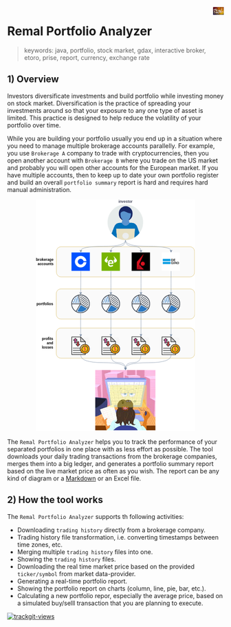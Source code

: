 <img style="float: right;" src="docs/images/logo-remal.jpg" alt="remal logo" width="5%" height="5%" />

# Remal Portfolio Analyzer

> keywords: java, portfolio, stock market, gdax, interactive broker, etoro, prise, report, currency, exchange rate

## 1) Overview
Investors diversificate investments and build portfolio while investing money on stock market.
Diversification is the practice of spreading your investments around so that your exposure to any one type of asset is limited.
This practice is designed to help reduce the volatility of your portfolio over time.

While you are building your portfolio usually you end up in a situation where you need to manage multiple brokerage accounts parallelly.
For example, you use `Brokerage A` company to trade with cryptocurrencies, then you open another account with `Brokerage B` where you trade on the US market and probably you will open other accounts for the European market.
If you have multiple accounts, then to keep up to date your own portfolio register and build an overall `portfolio summary` report is hard and requires hard manual administration.

<p align="center">
  <img src="docs/images/remal-portfolio-diversification.png" alt="portfolio administration" />
</p>

The `Remal Portfolio Analyzer` helps you to track the performance of your separated portfolios in one place with as less effort as possible.
The tool downloads your daily trading transactions from the brokerage companies, merges them into a big ledger, and generates a portfolio summary report based on the live market price as often as you wish.
The report can be any kind of diagram or a [Markdown][markdown] or an Excel file.

## 2) How the tool works
The `Remal Portfolio Analyzer` supports th following activities:
* Downloading `trading history` directly from a brokerage company.
* Trading history file transformation, i.e. converting timestamps between time zones, etc.
* Merging multiple `trading history` files into one.
* Showing the `trading history` files.
* Downloading the real time market price based on the provided `ticker/symbol` from market data-provider. 
* Generating a real-time portfolio report.
* Showing the portfolio report on charts (column, line, pie, bar, etc.).
* Calculating a new portfolio repor, especially the average price, based on a simulated buy/selll transaction that you are planning to execute. 

<a href="https://trackgit.com"><img src="https://us-central1-trackgit-analytics.cloudfunctions.net/token/ping/kzedlbkk4k0r4vk2iack" alt="trackgit-views" /></a>

[markdown]: https://www.markdownguide.org/basic-syntax "Markdown"
